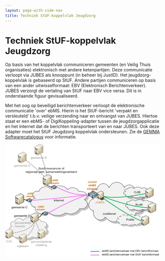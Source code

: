 ```yaml
---
layout: page-with-side-nav
title: Techniek StUF-koppelvlak Jeugdzorg
---
```

# Techniek StUF-koppelvlak Jeugdzorg

Op basis van het koppelvlak communiceren gemeenten (en Veilig Thuis organisaties) elektronisch met andere ketenpartijen. 
Deze communicatie verloopt via JUBES als knooppunt (in beheer bij JustID). Het jeugdzorg-koppelvlak is gebaseerd op StUF. 
Andere partijen communiceren op basis van een ander uitwisselformaat: EBV (Elektronisch Berichtenverkeer). 
JUBES verzorgt de vertaling van StUF naar EBV vice versa. Dit is in onderstaande figuur gevisualiseerd.

Met het oog op beveiligd berichtenverkeer verloopt de elektronische communicatie 'over' ebMS. 
Hierin is het StUF-bericht 'verpakt en versleuteld' t.b.v. veilige verzending naar en ontvangst van JUBES. 
Hiertoe staat er een ebMS- of DigiKoppeling-adapter tussen de jeugdzorgapplicatie en het internet dat de berichten transporteert van en naar JUBES. 
Ook deze adapter moet het StUF Jeugdzorg koppelvlak ondersteunen. Zie de [GEMMA Softwarecatalogus](https://www.softwarecatalogus.nl/pakketten/referentiecomponent_pakket/Digikoppeling%20adapter) voor informatie.

<img src="./images/CORV-netwerk_en_aansluiting_gemeenten_v20151008.png" width="800"/>

